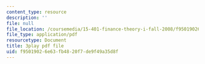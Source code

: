 ```yaml
---
content_type: resource
description: ''
file: null
file_location: /coursemedia/15-401-finance-theory-i-fall-2008/f95019026e63fb4820f7de9f49a35d8f_J7d3vcaS9-o.pdf
file_type: application/pdf
resourcetype: Document
title: 3play pdf file
uid: f9501902-6e63-fb48-20f7-de9f49a35d8f
---
```

